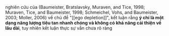nghiên cứu của (Baumeister, Bratslavsky, Muraven, and Tice, 1998; Muraven, Tice, and Baumeister, 1998; Schmeichel, Vohs, and Baumeister, 2003; Moller, 2006) về chủ để "[[ego depletion]]", kết luận rằng **ý chí là một dạng năng lượng tiêu tan nhanh chóng và không có khả năng cái thiện về lâu dài**,  tuy nhiên kết luận thực sự vẫn chưa rõ ràng